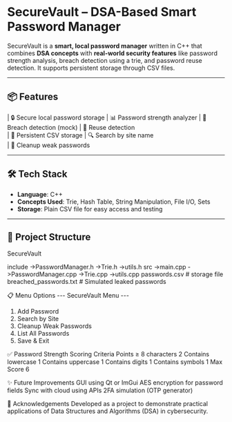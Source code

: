 # SecureVault – DSA-Based Smart Password Manager

SecureVault is a **smart, local password manager** written in C++ that combines **DSA concepts** with **real-world security features** like password strength analysis, breach detection using a trie, and password reuse detection. It supports persistent storage through CSV files.

---

## 📦 Features

| 🔒 Secure local password storage
| 📊 Password strength analyzer
| 🧠 Breach detection (mock)
| 🔁 Reuse detection   
| 💾 Persistent CSV storage
| 🔍 Search by site name         
| 🧹 Cleanup weak passwords

---

## 🛠️ Tech Stack

- **Language**: C++
- **Concepts Used**: Trie, Hash Table, String Manipulation, File I/O, Sets
- **Storage**: Plain CSV file for easy access and testing

---

## 🧩 Project Structure
SecureVault

include
 ->PasswordManager.h
 ->Trie.h
 ->utils.h
src
 ->main.cpp
 ->PasswordManager.cpp
 ->Trie.cpp
 ->utils.cpp
passwords.csv # storage file
breached_passwords.txt # Simulated leaked passwords

📋 Menu Options
--- SecureVault Menu ---
1. Add Password
2. Search by Site
3. Cleanup Weak Passwords
4. List All Passwords
5. Save & Exit

✅ Password Strength Scoring
Criteria	Points
≥ 8 characters	2
Contains lowercase	1
Contains uppercase	1
Contains digits	1
Contains symbols	1
Max Score	6

✨ Future Improvements
GUI using Qt or ImGui
AES encryption for password fields
Sync with cloud using APIs
2FA simulation (OTP generator)

🙌 Acknowledgements
Developed as a project to demonstrate practical applications of Data Structures and Algorithms (DSA) in cybersecurity.
